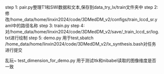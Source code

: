step 1: pair.py整理T1和SWI数据和文本,保存到data_try_lx/train文件夹中
step 2: 修改/home_data/home/linxin2024/code/3DMedDM_v2/configs/train_lccd_sr.yaml中的路径名称
step 3: train.py
step 4: 对/home_data/home/linxin2024/code/3DMedDM_v2/save/_train_lccd_sr/log.txt进行绘制
step 5: demo.py 用于test,sbatch /home_data/home/linxin2024/code/3DMedDM_v2/lx_synthesis.bash对任务进行提交



乱玩~
test_dimension_for_demo.py 用于测试Itk和nibabel读取的图像维度是否一致